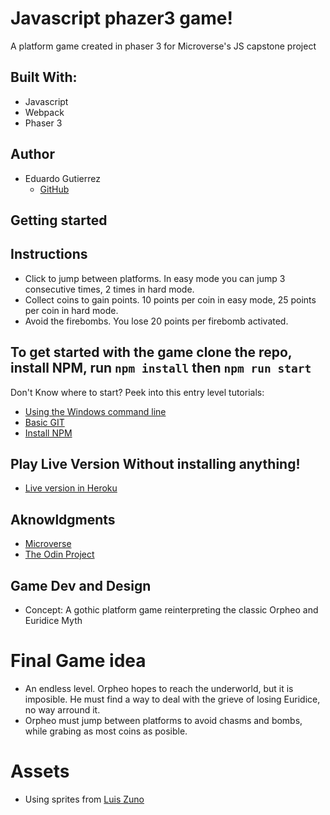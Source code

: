# Javascript phazer3 game!

A platform game created in phaser 3 for Microverse's JS capstone project

## Built With:

- Javascript
- Webpack
- Phaser 3

## Author

- Eduardo Gutierrez 
  - [GitHub](https://github.com/fedgut/)

## Getting started

## Instructions
 - Click to jump between platforms. In easy mode you can jump 3 consecutive times, 2 times in hard mode. 
 - Collect coins to gain points. 10 points per coin in easy mode, 25 points per coin in hard mode.
 - Avoid the firebombs. You lose 20 points per firebomb activated. 

## To get started with the game clone the repo, install NPM, run `npm install` then `npm run start`
Don't Know where to start? Peek into this entry level tutorials: 
 - [Using the Windows command line](https://youtu.be/MBBWVgE0ewk)
 - [Basic GIT](http://rogerdudler.github.io/git-guide/)
 - [Install NPM](https://www.npmjs.com/get-npm)

## Play Live Version Without installing anything!
  - [Live version in Heroku](https://thawing-beyond-66641.herokuapp.com/)

## Aknowldgments

- [Microverse](https://www.microverse.org/)
- [The Odin Project](https://www.theodinproject.com)

## Game Dev and Design

- Concept: A gothic platform game reinterpreting the classic Orpheo and Euridice Myth

# Final Game idea
 - An endless level. Orpheo hopes to reach the underworld, but it is imposible. He must find a way to deal with the grieve of losing Euridice, no way arround it. 
 - Orpheo must jump between platforms to avoid chasms and bombs, while grabing as most coins as posible.

# Assets
- Using sprites from [Luis Zuno](https://www.patreon.com/ansimuz)